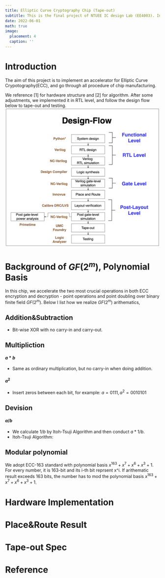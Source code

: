 ```yaml
---
title: Elliptic Curve Cryptography Chip (Tape-out)
subtitle: This is the final project of NTUEE IC design Lab (EE4003). In collaboration with Y.C. Yu, C.L. Hsieh.
date: 2022-06-01
math: true
image:
  placement: 4
  caption: ''
---
```




# Introduction
The aim of this project is to implement an accelerator for Elliptic Curve Crypotography(ECC), and go through all procedure of chip manufacturing. 

We reference [1] for hardware structure and [2] for algorithm. After some adjustments, we implemented it in RTL level, and follow the design flow below to tape-out and testing. 
![png](design_flow.png "Fig. The design flow of our design")

# Background of $GF(2^m)$, Polynomial Basis
In this chip, we accelerate the two most crucial operations in both ECC encryption and decryption - point operations and point doubling over binary finite field $GF(2^m)$. Below I list how we realize $GF(2^m)$ arithematics,

## Addition&Subtraction
* Bit-wise XOR with no carry-in and carry-out.
## Multipliction
#### $a*b$ 
* Same as ordinary multiplication, but no carry-in when doing addition.
#### $a^2$
* Insert zeros between each bit, for example: $a = 0111, a^2 = 0010101$ 
## Devision 
#### $a/b$
* We calculate $1/b$ by Itoh-Tsuji Algorithm and then conduct $a * 1/b$.
* Itoh-Tsuji Algorithm: 

## Modular polynomial
We adopt ECC-163 standard with polynomial basis $x^{163}+x^7+x^6+x^3+1$. For every number, it is 163-bit and its i-th bit reprsent x^i. If arithematic result exceeds 163 bits, the number has to mod the polynomial basis $x^{163}+x^7+x^6+x^3+1$.


# Hardware Implementation

# Place&Route Result

# Tape-out Spec

# Reference


